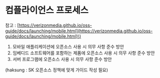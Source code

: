 # 컴플라이언스 프로세스

참고 : [https://verizonmedia.github.io/oss-guide/docs/launching/mobile.html](https://verizonmedia.github.io/oss-guide/docs/launching/mobile.html)\)

1. 모바일 애플리케이션에 오픈소스 사용 시 의무 사항 준수 방안 
2. 임베디드 소프트웨어를 포함하는 제품에 오픈소스 사용 시 의무 사항 준수 방안
3. 서버 프로그램에 오픈소스 사용 시 의무 사항 준수 방안

\(haksung : SK 오픈소스 정책에 맞게 가이드 작성 필요\)

